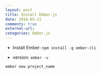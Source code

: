 ```yaml
---
layout: post
title: Install Ember.js
date: 2018-05-11
comments: true
external-url:
categories: Ember.js
---
```


- Install Ember:
`npm install -g ember-cli`

- version:
`ember -v`

`ember new project_name`